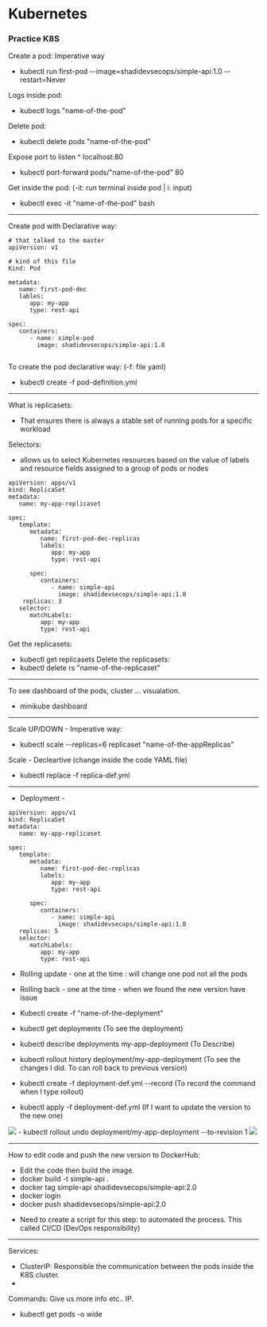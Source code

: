 # Kubernetes
### Practice K8S

Create a pod: Imperative way
 - kubectl run first-pod --image=shadidevsecops/simple-api:1.0 --restart=Never

Logs inside pod:
 - kubectl logs "name-of-the-pod"

Delete pod:
 - kubectl delete pods "name-of-the-pod"
 
Expose port to listen ^ localhost:80
 - kubectl port-forward pods/"name-of-the-pod" 80

Get inside the pod: (-it: run terminal inside pod | i: input)
 - kubectl exec -it "name-of-the-pod" bash


--------------------------------------------------------------
Create pod with Declarative way:

```
# that talked to the master
apiVersion: v1

# kind of this file
Kind: Pod

metadata:
   name: first-pod-dec
   lables:
      app: my-app
      type: rest-api

spec:
   containers: 
      - name: simple-pod
        image: shadidevsecops/simple-api:1.0
        
```

To create the pod declarative way: (-f: file yaml)
 - kubectl create -f pod-definition.yml
-----------------------------------------------------------------
What is replicasets:
 - That ensures there is always a stable set of running pods for a specific workload

Selectors: 
- allows us to select Kubernetes resources based on the value of labels and resource fields assigned to a group of pods or nodes

```
apiVersion: apps/v1
kind: ReplicaSet
metadata:
   name: my-app-replicaset

spec:
   template:
      metadata:
         name: first-pod-dec-replicas
         labels:
            app: my-app
            type: rest-api

      spec:
         containers:
            - name: simple-api
              image: shadidevsecops/simple-api:1.0
    replicas: 3
   selector:
      matchLabels:
         app: my-app
         type: rest-api
```

Get the replicasets:
 - kubectl get replicasets
Delete the replicasets:
 - kubectl delete rs "name-of-the-replicaset"
---------------------------------------------------------------
To see dashboard of the pods, cluster ... visualation.
 - minikube dashboard
----------------------------------------------------------------
Scale UP/DOWN - Imperative way:
 - kubectl scale --replicas=6 replicaset "name-of-the-appReplicas"

Scale - Decleartive (change inside the code YAML file)
 - kubectl replace -f replica-def.yml
 
-----------------------------------------------------------------
- Deployment -

```
apiVersion: apps/v1
kind: ReplicaSet
metadata:
   name: my-app-replicaset

spec:
   template:
      metadata:
         name: first-pod-dec-replicas
         labels:
            app: my-app
            type: rest-api

      spec:
         containers:
            - name: simple-api
              image: shadidevsecops/simple-api:1.0
   replicas: 5
   selector:
      matchLabels:
         app: my-app
         type: rest-api
```

- Rolling update - one at the time : will change one pod not all the pods
- Rolling back - one at the time - when we found the new version have issue

 - Kubectl create -f "name-of-the-deplyment"
 - kubectl get deployments (To see the deployment)
 - kubectl describe deployments my-app-deployment (To Describe)
 - kubectl rollout history deployment/my-app-deployment (To see the changes I did. To can roll back to previous version)
 - kubectl create -f deployment-def.yml --record (To record the command when I type rollout)
 - kubectl apply -f deployment-def.yml (If I want to update the version to the new one)
<img src="ChangeTheCode-Deployment.png" />
 - kubectl rollout undo deployment/my-app-deployment --to-revision 1
<img src="AfterRollout-ToPreviousVersion.png" />

---------------------------------------------------------------
How to edit code and push the new version to DockerHub:
 - Edit the code then build the image.
 - docker build -t simple-api .
 - docker tag simple-api shadidevsecops/simple-api:2.0
 - docker login
 - docker push shadidevsecops/simple-api:2.0

* Need to create a script for this step: to automated the process. This called CI/CD (DevOps responsibility)
----------------------------------------------------------------
Services:
 - ClusterIP: Responsible the communication between the pods inside the K8S cluster.
 - 

Commands:
Give us more info etc.. IP.
 - kubectl get pods -o wide
